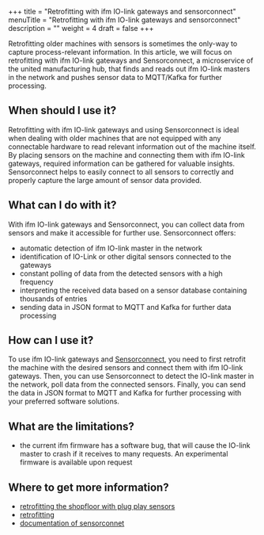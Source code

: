 +++
title = "Retrofitting with ifm IO-link gateways and sensorconnect"
menuTitle = "Retrofitting with ifm IO-link gateways and sensorconnect"
description = ""
weight = 4
draft = false
+++

Retrofitting older machines with sensors is sometimes the only-way to capture process-relevant information.
In this article, we will focus on retrofitting with ifm IO-link gateways and Sensorconnect, a microservice of the 
united manufacturing hub, that finds and reads out ifm IO-link masters in the network and pushes sensor data to 
MQTT/Kafka for further processing.

## When should I use it?

Retrofitting with ifm IO-link gateways and using Sensorconnect is ideal when dealing with older machines that are not
equipped with any connectable hardware to read relevant information out of the machine itself. By placing sensors on 
the machine and connecting them with ifm IO-link gateways, required information can be gathered for valuable
insights. Sensorconnect helps to easily connect to all sensors to correctly and properly capture the large 
amount of sensor data provided.

## What can I do with it?

With ifm IO-link gateways and Sensorconnect, you can collect data from sensors and make it accessible for further use. 
Sensorconnect offers: 
- automatic detection of ifm IO-link master in the network
- identification of IO-Link or other digital sensors connected to the gateways
- constant polling of data from the detected sensors with a high frequency
- interpreting the received data based on a sensor database containing thousands of entries
- sending data in JSON format to MQTT and Kafka for further data processing


## How can I use it?

To use ifm IO-link gateways and [Sensorconnect](/docs/architecture/microservices/core/sensorconnect/), you need to first
retrofit the machine with the desired sensors and connect them with ifm IO-link gateways. Then, you can use 
Sensorconnect to detect the IO-link master in the network, poll data from the connected sensors. Finally, you can send
the data in JSON format to MQTT and Kafka for further processing with your preferred software solutions.

## What are the limitations?

- the current ifm firmware has a software bug, that will cause the IO-link master to crash if it receives to many requests.
  An experimental firmware is available upon request

## Where to get more information?

- [retrofitting the shopfloor with plug play sensors](https://learn.umh.app/blog/connectivity-retrofitting-the-shopfloor-with-plug-play-sensors/)
- [retrofitting](https://learn.umh.app/lesson/introduction-into-it-ot-retrofitting/)
- [documentation of sensorconnet](/docs/architecture/microservices/core/sensorconnect/)